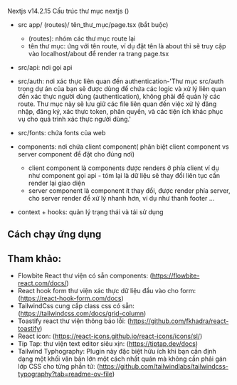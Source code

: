 Nextjs v14.2.15
Cấu trúc thư mục nextjs ()

- src
  app/
  (routes)/
  tên_thư_mục/page.tsx (bắt buộc)
  - (routes): nhóm các thư mục route lại
  - tên thư mục: ứng với tên route, ví dụ đặt tên là about thì sẽ truy cập vào localhost/about để render ra trang page.tsx
- src/api: nơi gọi api
- src/auth: nơi xác thực liên quan đến authentication-'Thư mục src/auth trong dự án của bạn sẽ được dùng để chứa các logic và xử lý liên quan đến xác thực người dùng (authentication), không phải để quản lý các route. Thư mục này sẽ lưu giữ các file liên quan đến việc xử lý đăng nhập, đăng ký, xác thực token, phân quyền, và các tiện ích khác phục vụ cho quá trình xác thực người dùng.'
- src/fonts: chứa fonts của web

- components: nơi chứa client component( phân biệt client component vs server component để đặt cho đúng nơi)
  - client component là components được renders ở phía client ví dụ như component gọi api - tóm lại là dữ liệu sẽ thay đổi liên tục cần render lại giao diện
  - server component là component ít thay đổi, được render phía server, cho server render để xử lý nhanh hơn, ví dụ như thanh footer ...
- context + hooks: quản lý trạng thái và tái sử dụng

## Cách chạy ứng dụng

## Tham khảo:

- Flowbite React thư viện có sẵn components: (https://flowbite-react.com/docs/)
- React hook form thư viện xác thực dữ liệu đầu vào cho form: (https://react-hook-form.com/docs)
- TailwindCss cung cấp class css có sẵn: (https://tailwindcss.com/docs/grid-column)
- Toastify react thư viện thông báo lỗi: (https://github.com/fkhadra/react-toastify)
- React icon: (https://react-icons.github.io/react-icons/icons/sl/)
- Tip Tap: thư viện text editor siêu xịn: (https://tiptap.dev/docs)
- Tailwind Typhography: Plugin này đặc biệt hữu ích khi bạn cần định dạng một khối văn bản lớn một cách nhất quán mà không cần phải gán lớp CSS cho từng phần tử: (https://github.com/tailwindlabs/tailwindcss-typography?tab=readme-ov-file)
